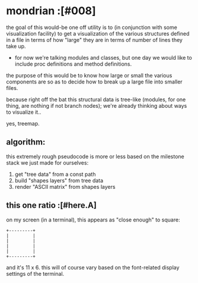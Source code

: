 # mondrian :[#008]

the goal of this would-be one off utility is to (in conjunction with
some visualization facility) to get a visualization of the various
structures defined in a file in terms of how "large" they are in terms
of number of lines they take up.

  - for now we're talking modules and classes, but one day we would
    like to include proc definitions and method definitions.

the purpose of this would be to know how large or small the various
components are so as to decide how to break up a large file into
smaller files.

because right off the bat this structural data is tree-like (modules,
for one thing, are nothing if not branch nodes); we're already thinking
about ways to visualize it..

yes, treemap.




## algorithm:

this extremely rough pseudocode is more or less based on the milestone
stack we just made for ourselves:

  1. get "tree data" from a const path
  1. build "shapes layers" from tree data
  1. render "ASCII matrix" from shapes layers



## this one ratio :[#here.A]

on my screen (in a terminal), this appears as "close enough" to square:

    +---------+
    |         |
    |         |
    |         |
    |         |
    +---------+

and it's 11 x 6. this will of course vary based on the font-related display
settings of the terminal.
